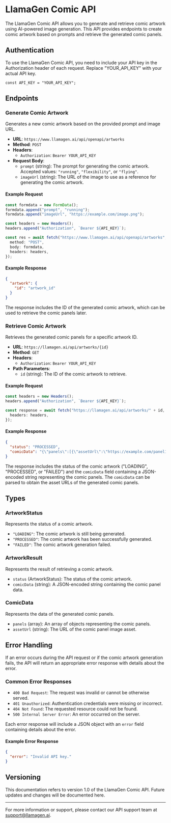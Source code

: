 # LlamaGen Comic API

 The LlamaGen Comic API allows you to generate and retrieve comic artwork using AI-powered image generation. This API provides endpoints to create comic artwork based on prompts and retrieve the generated comic panels.

## Authentication

 To use the LlamaGen Comic API, you need to include your API key in the Authorization header of each request. Replace "YOUR_API_KEY" with your actual API key.

 ```
 const API_KEY = "YOUR_API_KEY";
 ```

## Endpoints

### Generate Comic Artwork

 Generates a new comic artwork based on the provided prompt and image URL.

- **URL**: `https://www.llamagen.ai/api/openapi/artworks`
- **Method**: `POST`
- **Headers**:
  - `Authorization`: `Bearer YOUR_API_KEY`
- **Request Body**:
  - `prompt` (string): The prompt for generating the comic artwork. Accepted values: `"running"`, `"flexibility"`, or `"flying"`.
  - `imageUrl` (string): The URL of the image to use as a reference for generating the comic artwork.

#### Example Request

 ```typescript
 const formdata = new FormData();
 formdata.append("prompt", "running");
 formdata.append("imageUrl", "https://example.com/image.png");

 const headers = new Headers();
 headers.append("Authorization", `Bearer ${API_KEY}`);

 const res = await fetch("https://www.llamagen.ai/api/openapi/artworks", {
   method: "POST",
   body: formdata,
   headers: headers,
 });
 ```

#### Example Response

 ```json
 {
   "artwork": {
     "id": "artwork_id"
   }
 }
 ```

 The response includes the ID of the generated comic artwork, which can be used to retrieve the comic panels later.

### Retrieve Comic Artwork

 Retrieves the generated comic panels for a specific artwork ID.

- **URL**: `https://llamagen.ai/api/artworks/{id}`
- **Method**: `GET`
- **Headers**:
  - `Authorization`: `Bearer YOUR_API_KEY`
- **Path Parameters**:
  - `id` (string): The ID of the comic artwork to retrieve.

#### Example Request

 ```typescript
 const headers = new Headers();
 headers.append("Authorization", `Bearer ${API_KEY}`);

 const response = await fetch("https://llamagen.ai/api/artworks/" + id, {
   headers: headers,
 });
 ```

#### Example Response

 ```json
 {
   "status": "PROCESSED",
   "comicData": "{\"panels\":[{\"assetUrl\":\"https://example.com/panel1.png\"},{\"assetUrl\":\"https://example.com/panel2.png\"}]}"
 }
 ```

 The response includes the status of the comic artwork ("LOADING", "PROCESSED", or "FAILED") and the `comicData` field containing a JSON-encoded string representing the comic panels. The `comicData` can be parsed to obtain the asset URLs of the generated comic panels.

## Types

### ArtworkStatus

 Represents the status of a comic artwork.

- `"LOADING"`: The comic artwork is still being generated.
- `"PROCESSED"`: The comic artwork has been successfully generated.
- `"FAILED"`: The comic artwork generation failed.

### ArtworkResult

 Represents the result of retrieving a comic artwork.

- `status` (ArtworkStatus): The status of the comic artwork.
- `comicData` (string): A JSON-encoded string containing the comic panel data.

### ComicData

 Represents the data of the generated comic panels.

- `panels` (array): An array of objects representing the comic panels.
- `assetUrl` (string): The URL of the comic panel image asset.

## Error Handling

 If an error occurs during the API request or if the comic artwork generation fails, the API will return an appropriate error response with details about the error.

### Common Error Responses

- `400 Bad Request`: The request was invalid or cannot be otherwise served.
- `401 Unauthorized`: Authentication credentials were missing or incorrect.
- `404 Not Found`: The requested resource could not be found.
- `500 Internal Server Error`: An error occurred on the server.

 Each error response will include a JSON object with an `error` field containing details about the error.

#### Example Error Response

 ```json
 {
   "error": "Invalid API key."
 }
 ```

## Versioning

 This documentation refers to version 1.0 of the LlamaGen Comic API. Future updates and changes will be documented here.

 ---

 For more information or support, please contact our API support team at [support@llamagen.ai](mailto:support@llamagen.ai).
